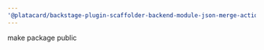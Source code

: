 ```yaml
---
'@platacard/backstage-plugin-scaffolder-backend-module-json-merge-action': minor
---
```


make package public
